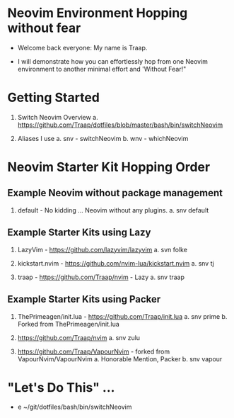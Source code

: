 # Neovim Environment Hopping without fear

  * Welcome back everyone: My name is Traap.

  * I will demonstrate how you can effortlessly hop from one Neovim environment
    to another minimal effort and 'Without Fear!"

# Getting Started
  1. Switch Neovim Overview
    a. https://github.com/Traap/dotfiles/blob/master/bash/bin/switchNeovim

  2. Aliases I use
    a. snv - switchNeovim
    b. wnv - whichNeovim

# Neovim Starter Kit Hopping Order
## Example Neovim without package management
  1. default - No kidding ... Neovim without any plugins.
    a. snv default

## Example Starter Kits using Lazy
  1. LazyVim - https://github.com/lazyvim/lazyvim
    a. svn folke

  2. kickstart.nvim - https://github.com/nvim-lua/kickstart.nvim
    a. snv tj

  3. traap -  https://github.com/Traap/nvim - Lazy
    a. snv traap

## Example Starter Kits using Packer
  1. ThePrimeagen/init.lua -  https://github.com/Traap/init.lua
    a. snv prime
    b. Forked from ThePrimeagen/init.lua

  2. https://github.com/Traap/nvim
    a. snv zulu

  3. https://github.com/Traap/VapourNvim - forked from VapourNvim/VapourNvim
    a. Honorable Mention, Packer
    b. snv vapour

# "Let's Do This" ...
  * e ~/git/dotfiles/bash/bin/switchNeovim
